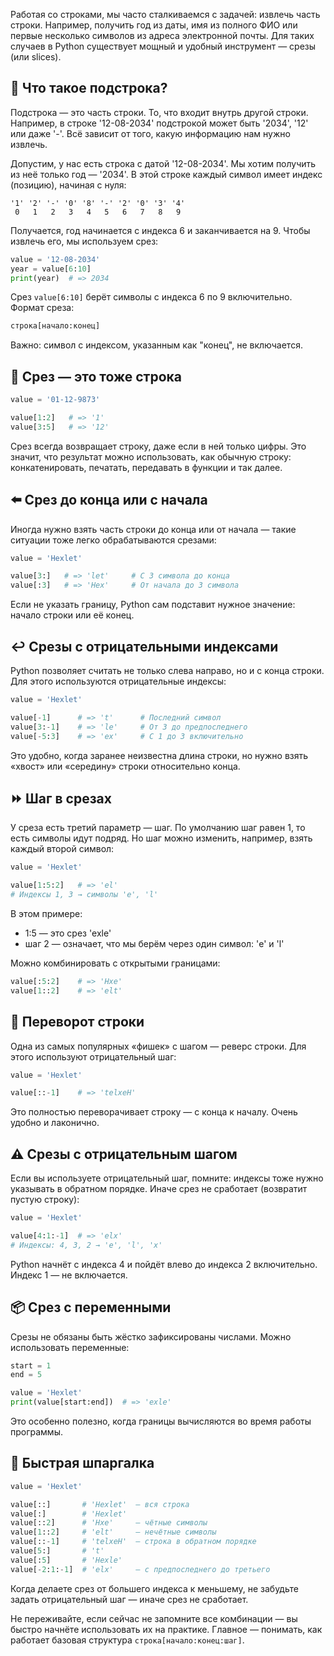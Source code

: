 Работая со строками, мы часто сталкиваемся с задачей: извлечь часть строки. Например, получить год из даты, имя из полного ФИО или первые несколько символов из адреса электронной почты. Для таких случаев в Python существует мощный и удобный инструмент — срезы (или slices).

## 📍 Что такое подстрока?

Подстрока — это часть строки. То, что входит внутрь другой строки. Например, в строке '12-08-2034' подстрокой может быть '2034', '12' или даже '-'. Всё зависит от того, какую информацию нам нужно извлечь.

Допустим, у нас есть строка с датой '12-08-2034'. Мы хотим получить из неё только год — '2034'. В этой строке каждый символ имеет индекс (позицию), начиная с нуля:

```
'1' '2' '-' '0' '8' '-' '2' '0' '3' '4'
 0   1   2   3   4   5   6   7   8   9
```

Получается, год начинается с индекса 6 и заканчивается на 9. Чтобы извлечь его, мы используем срез:

```python
value = '12-08-2034'
year = value[6:10]
print(year)  # => 2034
```

Срез `value[6:10]` берёт символы с индекса 6 по 9 включительно. Формат среза:

```python
строка[начало:конец]
```

Важно: символ с индексом, указанным как "конец", не включается.

## 📘 Срез — это тоже строка

```python
value = '01-12-9873'

value[1:2]   # => '1'
value[3:5]   # => '12'
```

Срез всегда возвращает строку, даже если в ней только цифры. Это значит, что результат можно использовать, как обычную строку: конкатенировать, печатать, передавать в функции и так далее.

## ⬅️ Срез до конца или с начала

Иногда нужно взять часть строки до конца или от начала — такие ситуации тоже легко обрабатываются срезами:

```python
value = 'Hexlet'

value[3:]   # => 'let'     # С 3 символа до конца
value[:3]   # => 'Hex'     # От начала до 3 символа
```

Если не указать границу, Python сам подставит нужное значение: начало строки или её конец.

## ↩️ Срезы с отрицательными индексами

Python позволяет считать не только слева направо, но и с конца строки. Для этого используются отрицательные индексы:

```python
value = 'Hexlet'

value[-1]      # => 't'      # Последний символ
value[3:-1]    # => 'le'     # От 3 до предпоследнего
value[-5:3]    # => 'ex'     # С 1 до 3 включительно
```

Это удобно, когда заранее неизвестна длина строки, но нужно взять «хвост» или «середину» строки относительно конца.

## ⏩ Шаг в срезах

У среза есть третий параметр — шаг. По умолчанию шаг равен 1, то есть символы идут подряд. Но шаг можно изменить, например, взять каждый второй символ:

```python
value = 'Hexlet'

value[1:5:2]   # => 'el'
# Индексы 1, 3 → символы 'e', 'l'
```

В этом примере:

- 1:5 — это срез 'exle'
- шаг 2 — означает, что мы берём через один символ: 'e' и 'l'

Можно комбинировать с открытыми границами:

```python
value[:5:2]    # => 'Hxe'
value[1::2]    # => 'elt'
```

## 🔄 Переворот строки

Одна из самых популярных «фишек» с шагом — реверс строки. Для этого используют отрицательный шаг:

```python
value = 'Hexlet'

value[::-1]    # => 'telxeH'
```

Это полностью переворачивает строку — с конца к началу. Очень удобно и лаконично.

## ⚠️ Срезы с отрицательным шагом

Если вы используете отрицательный шаг, помните: индексы тоже нужно указывать в обратном порядке. Иначе срез не сработает (возвратит пустую строку):

```python
value = 'Hexlet'

value[4:1:-1]  # => 'elx'
# Индексы: 4, 3, 2 → 'e', 'l', 'x'
```

Python начнёт с индекса 4 и пойдёт влево до индекса 2 включительно. Индекс 1 — не включается.

## 📦 Срез с переменными

Срезы не обязаны быть жёстко зафиксированы числами. Можно использовать переменные:

```python
start = 1
end = 5

value = 'Hexlet'
print(value[start:end])  # => 'exle'
```

Это особенно полезно, когда границы вычисляются во время работы программы.

## 🧪 Быстрая шпаргалка

```python
value = 'Hexlet'

value[::]       # 'Hexlet'  — вся строка
value[:]        # 'Hexlet'
value[::2]      # 'Hxe'     — чётные символы
value[1::2]     # 'elt'     — нечётные символы
value[::-1]     # 'telxeH'  — строка в обратном порядке
value[5:]       # 't'
value[:5]       # 'Hexle'
value[-2:1:-1]  # 'elx'     — с предпоследнего до третьего
```

Когда делаете срез от большего индекса к меньшему, не забудьте задать отрицательный шаг — иначе срез не сработает.

Не переживайте, если сейчас не запомните все комбинации — вы быстро начнёте использовать их на практике. Главное — понимать, как работает базовая структура `строка[начало:конец:шаг]`.
